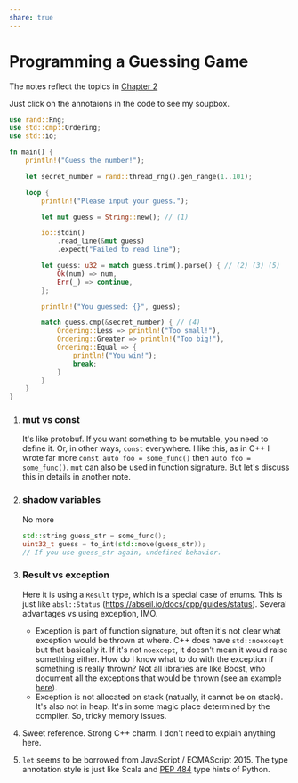 ```yaml
---
share: true
---
```

# Programming a Guessing Game

The notes reflect the topics in
[Chapter 2](https://doc.rust-lang.org/book/ch02-00-guessing-game-tutorial.html)

Just click on the annotaions in the code to see my soupbox.

```rust
use rand::Rng;
use std::cmp::Ordering;
use std::io;

fn main() {
    println!("Guess the number!");

    let secret_number = rand::thread_rng().gen_range(1..101);

    loop {
        println!("Please input your guess.");

        let mut guess = String::new(); // (1)

        io::stdin()
            .read_line(&mut guess)
            .expect("Failed to read line");

        let guess: u32 = match guess.trim().parse() { // (2) (3) (5)
            Ok(num) => num,
            Err(_) => continue,
        };

        println!("You guessed: {}", guess);

        match guess.cmp(&secret_number) { // (4)
            Ordering::Less => println!("Too small!"),
            Ordering::Greater => println!("Too big!"),
            Ordering::Equal => {
                println!("You win!");
                break;
            }
        }
    }
}
```

1.  ### mut vs const

    It's like protobuf. If you want something to be mutable, you need to define
    it. Or, in other ways, `const` everywhere. I like this, as in C++ I wrote
    far more `const auto foo = some_func()` then `auto foo = some_func()`. `mut`
    can also be used in function signature. But let's discuss this in details in
    another note.

2.  ### shadow variables

    No more

    ```c++
    std::string guess_str = some_func();
    uint32_t guess = to_int(std::move(guess_str));
    // If you use guess_str again, undefined behavior.
    ```

3.  ### Result vs exception

    Here it is using a `Result` type, which is a special case of enums. This is
    just like `absl::Status` (https://abseil.io/docs/cpp/guides/status). Several
    advantages vs using exception, IMO.

    -   Exception is part of function signature, but often it's not clear what
        exception would be thrown at where. C++ does have `std::noexcept` but
        that basically it. If it's not `noexcept`, it doesn't mean it would
        raise something either. How do I know what to do with the exception if
        something is really thrown? Not all libraries are like Boost, who
        document all the exceptions that would be thrown (see an example
        [here](https://www.boost.org/doc/libs/1_77_0/doc/html/boost/circular_buffer.html)).
    -   Exception is not allocated on stack (natually, it cannot be on stack).
        It's also not in heap. It's in some magic place determined by the
        compiler. So, tricky memory issues.

4.  Sweet reference. Strong C++ charm. I don't need to explain anything here.

5.  `let` seems to be borrowed from JavaScript / ECMAScript 2015. The type
    annotation style is just like Scala and
    [PEP 484](https://www.python.org/dev/peps/pep-0484/) type hints of Python.
